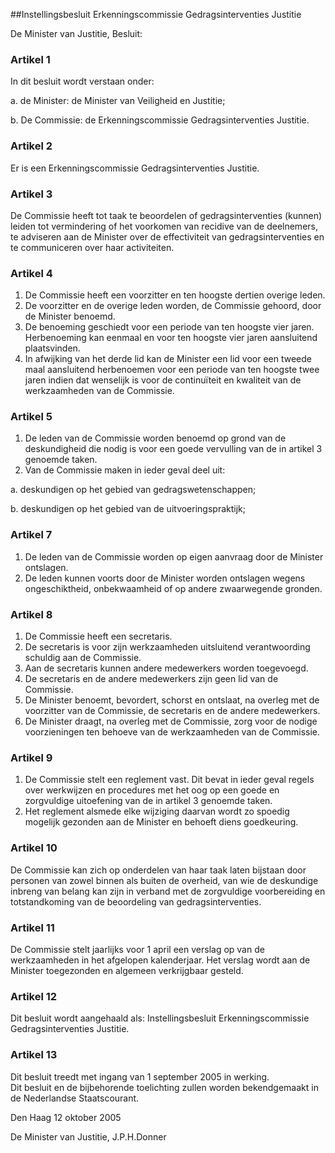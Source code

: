 <meta http-equiv='Content-Type' content='text/html; charset=utf-8' />

##Instellingsbesluit Erkenningscommissie Gedragsinterventies Justitie

De Minister van Justitie,  Besluit:    

### Artikel  1  

In dit besluit wordt verstaan onder: 

a. de Minister: de Minister van Veiligheid en Justitie;  

b. De Commissie: de Erkenningscommissie Gedragsinterventies Justitie.    

### Artikel  2  

Er is een Erkenningscommissie Gedragsinterventies Justitie.  

### Artikel  3  

De Commissie heeft tot taak te beoordelen of gedragsinterventies (kunnen) leiden tot vermindering of het voorkomen van recidive van de deelnemers, te adviseren aan de Minister over de effectiviteit van gedragsinterventies en te communiceren over haar activiteiten.  

### Artikel  4  

1.  De Commissie heeft een voorzitter en ten hoogste dertien overige leden.   
2.  De voorzitter en de overige leden worden, de Commissie gehoord, door de Minister benoemd.   
3.  De benoeming geschiedt voor een periode van ten hoogste vier jaren. Herbenoeming kan eenmaal en voor ten hoogste vier jaren aansluitend plaatsvinden.   
4.  In afwijking van het derde lid kan de Minister een lid voor een tweede maal aansluitend herbenoemen voor een periode van ten hoogste twee jaren indien dat wenselijk is voor de continuïteit en kwaliteit van de werkzaamheden van de Commissie.   

### Artikel  5  

1.  De leden van de Commissie worden benoemd op grond van de deskundigheid die nodig is voor een goede vervulling van de in artikel 3 genoemde taken.   
2.  Van de Commissie maken in ieder geval deel uit: 

a. deskundigen op het gebied van gedragswetenschappen;  

b. deskundigen op het gebied van de uitvoeringspraktijk;     

### Artikel  7  

1.  De leden van de Commissie worden op eigen aanvraag door de Minister ontslagen.   
2.  De leden kunnen voorts door de Minister worden ontslagen wegens ongeschiktheid, onbekwaamheid of op andere zwaarwegende gronden.   

### Artikel  8  

1.  De Commissie heeft een secretaris.   
2.  De secretaris is voor zijn werkzaamheden uitsluitend verantwoording schuldig aan de Commissie.   
3.  Aan de secretaris kunnen andere medewerkers worden toegevoegd.   
4.  De secretaris en de andere medewerkers zijn geen lid van de Commissie.   
5.  De Minister benoemt, bevordert, schorst en ontslaat, na overleg met de voorzitter van de Commissie, de secretaris en de andere medewerkers.   
6.  De Minister draagt, na overleg met de Commissie, zorg voor de nodige voorzieningen ten behoeve van de werkzaamheden van de Commissie.   

### Artikel  9  

1.  De Commissie stelt een reglement vast. Dit bevat in ieder geval regels over werkwijzen en procedures met het oog op een goede en zorgvuldige uitoefening van de in artikel 3 genoemde taken.   
2.  Het reglement alsmede elke wijziging daarvan wordt zo spoedig mogelijk gezonden aan de Minister en behoeft diens goedkeuring.   

### Artikel  10  

De Commissie kan zich op onderdelen van haar taak laten bijstaan door personen van zowel binnen als buiten de overheid, van wie de deskundige inbreng van belang kan zijn in verband met de zorgvuldige voorbereiding en totstandkoming van de beoordeling van gedragsinterventies.  

### Artikel  11  

De Commissie stelt jaarlijks voor 1 april een verslag op van de werkzaamheden in het afgelopen kalenderjaar. Het verslag wordt aan de Minister toegezonden en algemeen verkrijgbaar gesteld.  

### Artikel  12  

Dit besluit wordt aangehaald als: Instellingsbesluit Erkenningscommissie Gedragsinterventies Justitie.  

### Artikel  13  

Dit besluit treedt met ingang van 1 september 2005 in werking.  
Dit besluit en de bijbehorende toelichting zullen worden bekendgemaakt in de Nederlandse Staatscourant.   

Den Haag 
12 oktober 2005   

De 
Minister van Justitie, 
J.P.H.Donner   
